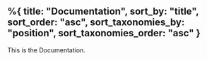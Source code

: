 %{
    title: "Documentation",
    sort_by: "title",
    sort_order: "asc",
    sort_taxonomies_by: "position",
    sort_taxonomies_order: "asc"
}
---

This is the Documentation.
